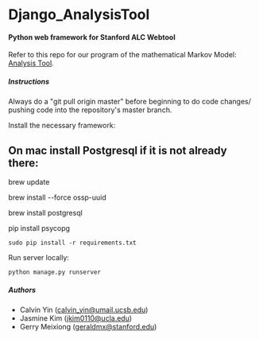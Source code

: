 # Django_AnalysisTool

#### Python web framework for Stanford ALC Webtool

Refer to this repo for our program of the mathematical Markov Model: [Analysis Tool](https://github.com/colphin/Analysis_Tool).

##### Instructions

Always do a "git pull origin master" before beginning to do code changes/ pushing code into the repository's master branch.


Install the necessary framework:

On mac install Postgresql if it is not already there:
---------------------------------------------------
brew update

brew install --force ossp-uuid

brew install postgresql

pip install psycopg

```
sudo pip install -r requirements.txt
```
Run server locally:
```
python manage.py runserver
```

##### Authors
* Calvin Yin (calvin_yin@umail.ucsb.edu)
* Jasmine Kim (jkim0110@ucla.edu)
* Gerry Meixiong (geraldmx@stanford.edu)
